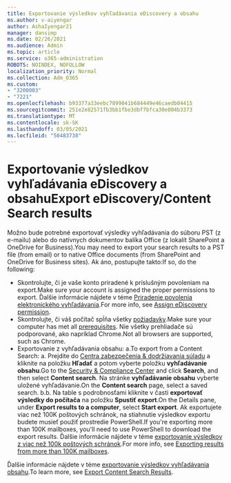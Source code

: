 ```yaml
---
title: Exportovanie výsledkov vyhľadávania eDiscovery a obsahu
ms.author: v-aiyengar
author: AshaIyengar21
manager: dansimp
ms.date: 02/26/2021
ms.audience: Admin
ms.topic: article
ms.service: o365-administration
ROBOTS: NOINDEX, NOFOLLOW
localization_priority: Normal
ms.collection: Adm_O365
ms.custom:
- "3200003"
- "7221"
ms.openlocfilehash: b93377a33eebc7899041b684449e46caedb04415
ms.sourcegitcommit: 251e2e82571fb3bb1fbe3dbf7bfca30e004b3373
ms.translationtype: MT
ms.contentlocale: sk-SK
ms.lasthandoff: 03/05/2021
ms.locfileid: "50483738"
---
```

# <a name="export-ediscoverycontent-search-results"></a><span data-ttu-id="9c893-102">Exportovanie výsledkov vyhľadávania eDiscovery a obsahu</span><span class="sxs-lookup"><span data-stu-id="9c893-102">Export eDiscovery/Content Search results</span></span>

<span data-ttu-id="9c893-103">Možno bude potrebné exportovať výsledky vyhľadávania do súboru PST (z e-mailu) alebo do natívnych dokumentov balíka Office (z lokalít SharePoint a OneDrive for Business).</span><span class="sxs-lookup"><span data-stu-id="9c893-103">You may need to export your search results to a PST file (from email) or to native Office documents (from SharePoint and OneDrive for Business sites).</span></span> <span data-ttu-id="9c893-104">Ak áno, postupujte takto:</span><span class="sxs-lookup"><span data-stu-id="9c893-104">If so, do the following:</span></span>

- <span data-ttu-id="9c893-105">Skontrolujte, či je vaše konto priradené k príslušným povoleniam na export.</span><span class="sxs-lookup"><span data-stu-id="9c893-105">Make sure your account is assigned the proper permissions to export.</span></span> <span data-ttu-id="9c893-106">Ďalšie informácie nájdete v téme [Priradenie povolenia elektronického vyhľadávania](https://go.microsoft.com/fwlink/?linkid=2102406).</span><span class="sxs-lookup"><span data-stu-id="9c893-106">For more info, see [Assign eDiscovery permission](https://go.microsoft.com/fwlink/?linkid=2102406).</span></span>
- <span data-ttu-id="9c893-107">Skontrolujte, či váš počítač spĺňa všetky [požiadavky](https://docs.microsoft.com/office365/securitycompliance/export-search-results#before-you-begin).</span><span class="sxs-lookup"><span data-stu-id="9c893-107">Make sure your computer has met all [prerequisites](https://docs.microsoft.com/office365/securitycompliance/export-search-results#before-you-begin).</span></span> <span data-ttu-id="9c893-108">Nie všetky prehliadače sú podporované, ako napríklad Chrome.</span><span class="sxs-lookup"><span data-stu-id="9c893-108">Not all browsers are supported, such as Chrome.</span></span>
- <span data-ttu-id="9c893-109">Exportovanie z vyhľadávania obsahu: a.</span><span class="sxs-lookup"><span data-stu-id="9c893-109">To export from a Content Search: a.</span></span> <span data-ttu-id="9c893-110">Prejdite do [Centra zabezpečenia & dodržiavania súladu](https://protection.office.com/contentsearch) a kliknite na položku **Hľadať** a potom vyberte položku **vyhľadávanie obsahu**.</span><span class="sxs-lookup"><span data-stu-id="9c893-110">Go to the [Security & Compliance Center](https://protection.office.com/contentsearch) and click **Search**, and then select **Content search**.</span></span> <span data-ttu-id="9c893-111">Na stránke **vyhľadávanie obsahu** vyberte uložené vyhľadávanie.</span><span class="sxs-lookup"><span data-stu-id="9c893-111">On the **Content search** page, select a saved search.</span></span>
    <span data-ttu-id="9c893-112">b.</span><span class="sxs-lookup"><span data-stu-id="9c893-112">b.</span></span> <span data-ttu-id="9c893-113">Na table s podrobnosťami kliknite v časti **exportovať výsledky do počítača** na položku **Spustiť export**.</span><span class="sxs-lookup"><span data-stu-id="9c893-113">On the Details pane, under **Export results to a computer**, select **Start export**.</span></span> <span data-ttu-id="9c893-114">Ak exportujete viac než 100K poštových schránok, na stiahnutie výsledkov exportu budete musieť použiť prostredie PowerShell.</span><span class="sxs-lookup"><span data-stu-id="9c893-114">If you're exporting more than 100K mailboxes, you'll need to use PowerShell to download the export results.</span></span> <span data-ttu-id="9c893-115">Ďalšie informácie nájdete v téme [exportovanie výsledkov z viac než 100k poštových schránok](https://go.microsoft.com/fwlink/?linkid=2143861).</span><span class="sxs-lookup"><span data-stu-id="9c893-115">For more info, see [Exporting results from more than 100K mailboxes](https://go.microsoft.com/fwlink/?linkid=2143861).</span></span>

<span data-ttu-id="9c893-116">Ďalšie informácie nájdete v téme [exportovanie výsledkov vyhľadávania obsahu](https://go.microsoft.com/fwlink/?linkid=2102118).</span><span class="sxs-lookup"><span data-stu-id="9c893-116">To learn more, see [Export Content Search Results](https://go.microsoft.com/fwlink/?linkid=2102118).</span></span>